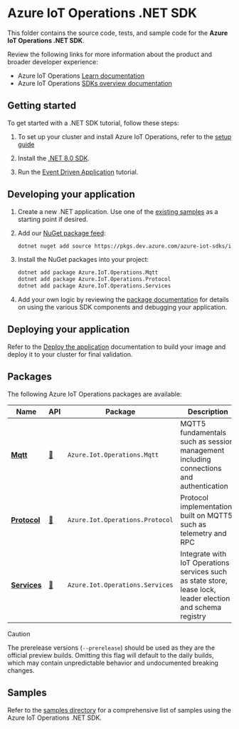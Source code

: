 # Azure IoT Operations .NET SDK

This folder contains the source code, tests, and sample code for the **Azure IoT Operations .NET SDK**. 

Review the following links for more information about the product and broader developer experience:

* Azure IoT Operations [Learn documentation](https://learn.microsoft.com/azure/iot-operations/)
* Azure IoT Operations [SDKs overview documentation](/doc)

## Getting started

To get started with a .NET SDK tutorial, follow these steps:
 
1. To set up your cluster and install Azure IoT Operations, refer to the [setup guide](/doc/setup.md)

1. Install the [.NET 8.0 SDK](https://dotnet.microsoft.com/download/dotnet/8.0).

1. Run the [Event Driven Application](tutorials/EventDrivenApp) tutorial.

## Developing your application

1. Create a new .NET application. Use one of the [existing samples](samples) as a starting point if desired.

1. Add our [NuGet package feed](https://dev.azure.com/azure-iot-sdks/iot-operations/_artifacts/feed/preview):

    ```bash
    dotnet nuget add source https://pkgs.dev.azure.com/azure-iot-sdks/iot-operations/_packaging/preview/nuget/v3/index.json -n AzureIoTOperations
    ```

1. Install the NuGet packages into your project:

    ```bash
    dotnet add package Azure.IoT.Operations.Mqtt
    dotnet add package Azure.IoT.Operations.Protocol
    dotnet add package Azure.IoT.Operations.Services
    ```

1. Add your own logic by reviewing the [package documentation](#packages) for details on using the various SDK components and debugging your application.

## Deploying your application

Refer to the [Deploy the application](/doc/edge_application/deploy.md) documentation to build your image and deploy it to your cluster for final validation.

## Packages

The following Azure IoT Operations packages are available:

| Name | API | Package | Description |
|-|-|-|-|
| [**Mqtt**](src/Azure.Iot.Operations.Mqtt) | [:link:](https://azure.github.io/iot-operations-sdks/dotnet/api/Azure.Iot.Operations.Mqtt.html) | `Azure.Iot.Operations.Mqtt` | MQTT5 fundamentals such as session management including connections and authentication |
| [**Protocol**](src/Azure.Iot.Operations.Protocol) | [:link:](https://azure.github.io/iot-operations-sdks/dotnet/api/Azure.Iot.Operations.Protocol.html) | `Azure.Iot.Operations.Protocol` | Protocol implementations built on MQTT5 such as telemetry and RPC |
| [**Services**](src/Azure.Iot.Operations.Services) | [:link:](https://azure.github.io/iot-operations-sdks/dotnet/api/Azure.Iot.Operations.Services.html) | `Azure.Iot.Operations.Services` | Integrate with IoT Operations services such as state store, lease lock, leader election and schema registry |

> [!CAUTION]
> The prerelease versions (`--prerelease`) should be used as they are the official preview builds. Omitting this flag will default to the daily builds, which may contain unpredictable behavior and undocumented breaking changes.
 
## Samples

Refer to the [samples directory](samples) for a comprehensive list of samples using the Azure IoT Operations .NET SDK.
